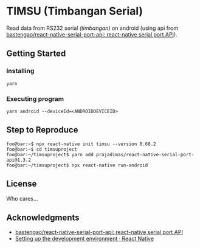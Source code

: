 # TIMSU (Timbangan Serial)

Read data from RS232 serial *(timbangan)* on android (using api from [bastengao/react-native-serial-port-api: react-native serial port API](https://github.com/bastengao/react-native-serial-port-api)).

## Getting Started

### Installing

```
yarn
```

### Executing program

```
yarn android --deviceId=<ANDROIDDEVICEID>
```

## Step to Reproduce

```console
foo@bar:~$ npx react-native init timsu --version 0.68.2
foo@bar:~$ cd timsuproject
foo@bar:~/timsuproject$ yarn add prajadimas/react-native-serial-port-api@1.3.2
foo@bar:~/timsuproject$ npx react-native run-android
```

## License

Who cares...

## Acknowledgments

* [bastengao/react-native-serial-port-api: react-native serial port API](https://github.com/bastengao/react-native-serial-port-api)
* [Setting up the development environment · React Native](https://reactnative.dev/docs/0.68/environment-setup)